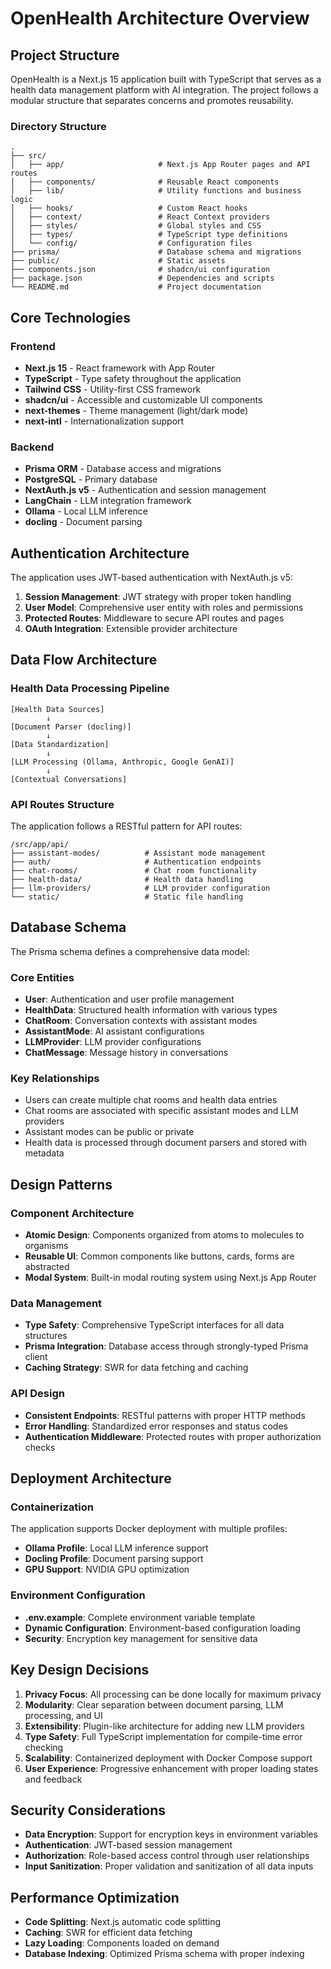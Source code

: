 # OpenHealth Architecture Overview

## Project Structure

OpenHealth is a Next.js 15 application built with TypeScript that serves as a health data management platform with AI integration. The project follows a modular structure that separates concerns and promotes reusability.

### Directory Structure
```
.
├── src/
│   ├── app/                     # Next.js App Router pages and API routes
│   ├── components/              # Reusable React components
│   ├── lib/                     # Utility functions and business logic
│   ├── hooks/                   # Custom React hooks
│   ├── context/                 # React Context providers
│   ├── styles/                  # Global styles and CSS
│   ├── types/                   # TypeScript type definitions
│   └── config/                  # Configuration files
├── prisma/                      # Database schema and migrations
├── public/                      # Static assets
├── components.json              # shadcn/ui configuration
├── package.json                 # Dependencies and scripts
└── README.md                    # Project documentation
```

## Core Technologies

### Frontend
- **Next.js 15** - React framework with App Router
- **TypeScript** - Type safety throughout the application
- **Tailwind CSS** - Utility-first CSS framework
- **shadcn/ui** - Accessible and customizable UI components
- **next-themes** - Theme management (light/dark mode)
- **next-intl** - Internationalization support

### Backend
- **Prisma ORM** - Database access and migrations
- **PostgreSQL** - Primary database
- **NextAuth.js v5** - Authentication and session management
- **LangChain** - LLM integration framework
- **Ollama** - Local LLM inference
- **docling** - Document parsing

## Authentication Architecture

The application uses JWT-based authentication with NextAuth.js v5:

1. **Session Management**: JWT strategy with proper token handling
2. **User Model**: Comprehensive user entity with roles and permissions
3. **Protected Routes**: Middleware to secure API routes and pages
4. **OAuth Integration**: Extensible provider architecture

## Data Flow Architecture

### Health Data Processing Pipeline
```
[Health Data Sources] 
        ↓
[Document Parser (docling)] 
        ↓
[Data Standardization]
        ↓
[LLM Processing (Ollama, Anthropic, Google GenAI)]
        ↓
[Contextual Conversations]
```

### API Routes Structure
The application follows a RESTful pattern for API routes:

```
/src/app/api/
├── assistant-modes/          # Assistant mode management
├── auth/                     # Authentication endpoints
├── chat-rooms/               # Chat room functionality
├── health-data/              # Health data handling
├── llm-providers/            # LLM provider configuration
└── static/                   # Static file handling
```

## Database Schema

The Prisma schema defines a comprehensive data model:

### Core Entities
- **User**: Authentication and user profile management
- **HealthData**: Structured health information with various types
- **ChatRoom**: Conversation contexts with assistant modes
- **AssistantMode**: AI assistant configurations
- **LLMProvider**: LLM provider configurations
- **ChatMessage**: Message history in conversations

### Key Relationships
- Users can create multiple chat rooms and health data entries
- Chat rooms are associated with specific assistant modes and LLM providers
- Assistant modes can be public or private
- Health data is processed through document parsers and stored with metadata

## Design Patterns

### Component Architecture
- **Atomic Design**: Components organized from atoms to molecules to organisms
- **Reusable UI**: Common components like buttons, cards, forms are abstracted
- **Modal System**: Built-in modal routing system using Next.js App Router

### Data Management
- **Type Safety**: Comprehensive TypeScript interfaces for all data structures
- **Prisma Integration**: Database access through strongly-typed Prisma client
- **Caching Strategy**: SWR for data fetching and caching

### API Design
- **Consistent Endpoints**: RESTful patterns with proper HTTP methods
- **Error Handling**: Standardized error responses and status codes
- **Authentication Middleware**: Protected routes with proper authorization checks

## Deployment Architecture

### Containerization
The application supports Docker deployment with multiple profiles:
- **Ollama Profile**: Local LLM inference support
- **Docling Profile**: Document parsing support
- **GPU Support**: NVIDIA GPU optimization

### Environment Configuration
- **.env.example**: Complete environment variable template
- **Dynamic Configuration**: Environment-based configuration loading
- **Security**: Encryption key management for sensitive data

## Key Design Decisions

1. **Privacy Focus**: All processing can be done locally for maximum privacy
2. **Modularity**: Clear separation between document parsing, LLM processing, and UI
3. **Extensibility**: Plugin-like architecture for adding new LLM providers
4. **Type Safety**: Full TypeScript implementation for compile-time error checking
5. **Scalability**: Containerized deployment with Docker Compose support
6. **User Experience**: Progressive enhancement with proper loading states and feedback

## Security Considerations

- **Data Encryption**: Support for encryption keys in environment variables
- **Authentication**: JWT-based session management
- **Authorization**: Role-based access control through user relationships
- **Input Sanitization**: Proper validation and sanitization of all data inputs

## Performance Optimization

- **Code Splitting**: Next.js automatic code splitting
- **Caching**: SWR for efficient data fetching
- **Lazy Loading**: Components loaded on demand
- **Database Indexing**: Optimized Prisma schema with proper indexing
